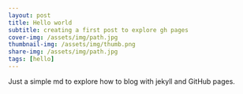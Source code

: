 ```yaml
---
layout: post
title: Hello world
subtitle: creating a first post to explore gh pages
cover-img: /assets/img/path.jpg
thumbnail-img: /assets/img/thumb.png
share-img: /assets/img/path.jpg
tags: [hello]
---
```


Just a simple md to explore how to blog with jekyll and GitHub pages.
